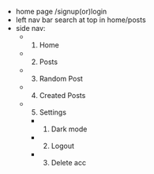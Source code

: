 - home page /signup(or)login
- left nav bar search at top in home/posts
- side nav:
  - 1. Home
  - 2. Posts
  - 3. Random Post
  - 4. Created Posts
  - 5. Settings
    - 1. Dark mode
    - 2. Logout
    - 3. Delete acc
